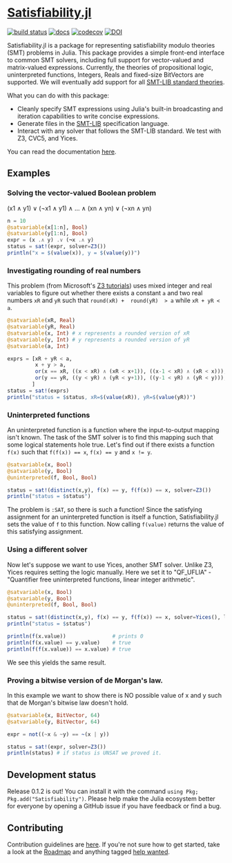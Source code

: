 # [Satisfiability.jl](https://elsoroka.github.io/Satisfiability.jl)

[![build status](https://github.com/elsoroka/Satisfiability.jl/actions/workflows/ci.yml/badge.svg?branch=main)](https://github.com/elsoroka/Satisfiability.jl/actions/workflows/CI.yml?query=branch%3Amain) [![docs](https://github.com/elsoroka/Satisfiability.jl/actions/workflows/docs.yml/badge.svg)](https://elsoroka.github.io/Satisfiability.jl/) [![codecov](https://codecov.io/gh/elsoroka/Satisfiability.jl/branch/main/graph/badge.svg?token=84BIREQL46)](https://codecov.io/gh/elsoroka/Satisfiability.jl) [![DOI](https://joss.theoj.org/papers/10.21105/joss.06757/status.svg)](https://doi.org/10.21105/joss.06757)

Satisfiability.jl is a package for representing satisfiability modulo theories (SMT) problems in Julia. This package provides a simple front-end interface to common SMT solvers, including full support for vector-valued and matrix-valued expressions. Currently, the theories of propositional logic, uninterpreted functions, Integers, Reals and fixed-size BitVectors are supported. We will eventually add support for all [SMT-LIB standard theories](http://smtlib.cs.uiowa.edu/theories.shtml).

What you can do with this package:
* Cleanly specify SMT expressions using Julia's built-in broadcasting and iteration capabilities to write concise expressions.
* Generate files in the [SMT-LIB](http://www.smtlib.org/) specification language.
* Interact with any solver that follows the SMT-LIB standard. We test with Z3, CVC5, and Yices.

You can read the documentation [here](https://elsoroka.github.io/Satisfiability.jl/).

## Examples

### Solving the vector-valued Boolean problem
(x1 ∧ y1) ∨ (¬x1 ∧ y1) ∧ ... ∧ (xn ∧ yn) ∨ (¬xn ∧ yn)
```julia
n = 10
@satvariable(x[1:n], Bool)
@satvariable(y[1:n], Bool)
expr = (x .∧ y) .∨ (¬x .∧ y)
status = sat!(expr, solver=Z3())
println("x = $(value(x)), y = $(value(y))")
```

### Investigating rounding of real numbers
This problem (from Microsoft's [Z3 tutorials](https://microsoft.github.io/z3guide/docs/theories/Arithmetic)) uses mixed integer and real variables to figure out whether there exists a constant `a` and two real numbers `xR` and `yR` such that `round(xR) +  round(yR)  > a` while `xR + yR < a`.
```julia
@satvariable(xR, Real)
@satvariable(yR, Real)
@satvariable(x, Int) # x represents a rounded version of xR
@satvariable(y, Int) # y represents a rounded version of yR
@satvariable(a, Int)

exprs = [xR + yR < a,
         x + y > a,
         or(x == xR, ((x < xR) ∧ (xR < x+1)), ((x-1 < xR) ∧ (xR < x))),
         or(y == yR, ((y < yR) ∧ (yR < y+1)), ((y-1 < yR) ∧ (yR < y))),
        ]
status = sat!(exprs)
println("status = $status, xR=$(value(xR)), yR=$(value(yR))")
```

### Uninterpreted functions
An uninterpreted function is a function where the input-to-output mapping isn't known. The task of the SMT solver is to find this mapping such that some logical statements hole true. Let's find out if there exists a function `f(x)` such that `f(f(x)) == x`, `f(x) == y` and `x != y`.

```julia
@satvariable(x, Bool)
@satvariable(y, Bool)
@uninterpreted(f, Bool, Bool)

status = sat!(distinct(x,y), f(x) == y, f(f(x)) == x, solver=Z3())
println("status = $status")
```

The problem is `:SAT`, so there is such a function! Since the satisfying assignment for an uninterpreted function is itself a function, Satisfiability.jl sets the value of `f` to this function. Now calling `f(value)` returns the value of this satisfying assignment.

### Using a different solver
Now let's suppose we want to use Yices, another SMT solver. Unlike Z3, Yices requires setting the logic manually. Here we set it to "QF_UFLIA" - "Quantifier free uninterpreted functions, linear integer arithmetic".

```julia
@satvariable(x, Bool)
@satvariable(y, Bool)
@uninterpreted(f, Bool, Bool)

status = sat!(distinct(x,y), f(x) == y, f(f(x)) == x, solver=Yices(), logic="QF_UFLIA")
println("status = $status")

println(f(x.value))               # prints 0
println(f(x.value) == y.value)    # true
println(f(f(x.value)) == x.value) # true
```
We see this yields the same result.

### Proving a bitwise version of de Morgan's law.
In this example we want to show there is NO possible value of x and y such that de Morgan's bitwise law doesn't hold.
```julia
@satvariable(x, BitVector, 64)
@satvariable(y, BitVector, 64)

expr = not((~x & ~y) == ~(x | y))

status = sat!(expr, solver=Z3())
println(status) # if status is UNSAT we proved it.
```

## Development status
Release 0.1.2 is out! You can install it with the command `using Pkg; Pkg.add("Satisfiability")`. Please help make the Julia ecosystem better for everyone by opening a GitHub issue if you have feedback or find a bug.

## Contributing
Contribution guidelines are [here](https://elsoroka.github.io/Satisfiability.jl/dev/contributing/). If you're not sure how to get started, take a look at the [Roadmap](https://github.com/elsoroka/Satisfiability.jl/issues/46) and anything tagged [help wanted](https://github.com/elsoroka/Satisfiability.jl/issues?q=is%3Aissue+is%3Aopen+label%3A%22help+wanted%22).
